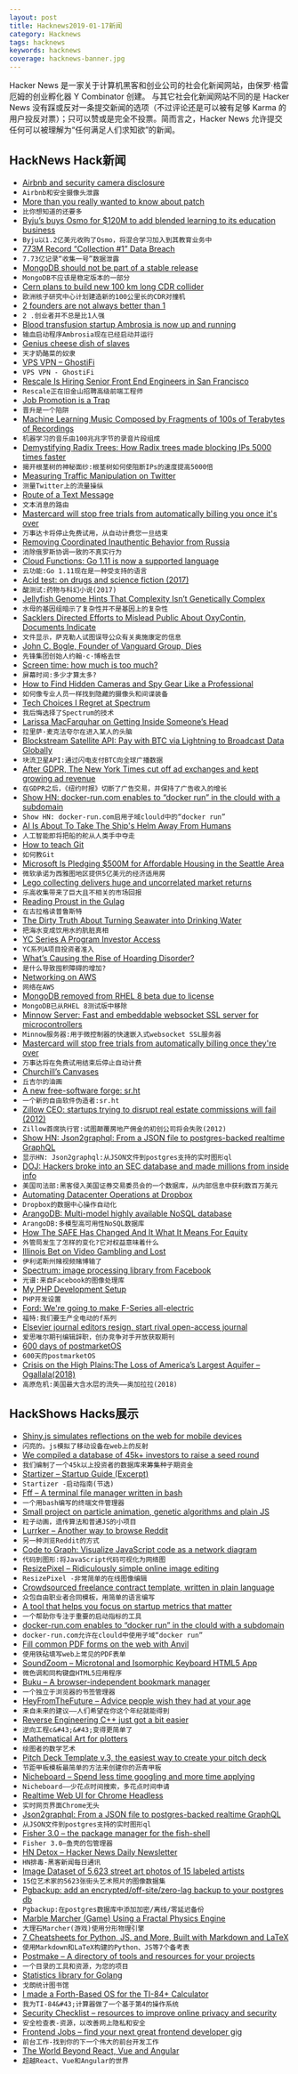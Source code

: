 ```yaml
---
layout: post
title: Hacknews2019-01-17新闻
category: Hacknews
tags: hacknews
keywords: hacknews
coverage: hacknews-banner.jpg
---
```


Hacker News 是一家关于计算机黑客和创业公司的社会化新闻网站，由保罗·格雷厄姆的创业孵化器 Y Combinator 创建。
与其它社会化新闻网站不同的是 Hacker News 没有踩或反对一条提交新闻的选项（不过评论还是可以被有足够 Karma 的用户投反对票）；只可以赞或是完全不投票。简而言之，Hacker News 允许提交任何可以被理解为“任何满足人们求知欲”的新闻。

## HackNews Hack新闻


- [Airbnb and security camera disclosure](http://jeffreybigham.com/blog/2019/who-is-watching-you-in-your-airbnb.html)
- `Airbnb和安全摄像头泄露`
- [More than you really wanted to know about patch](http://lists.landley.net/pipermail/toybox-landley.net/2019-January/010049.html)
- `比你想知道的还要多`
- [ Byju’s buys Osmo for $120M to add blended learning to its education business](https://techcrunch.com/2019/01/16/byjus-buys-osmo-for-120m/)
- `Byju以1.2亿美元收购了Osmo，将混合学习加入到其教育业务中`
- [773M Record “Collection #1” Data Breach](https://www.troyhunt.com/the-773-million-record-collection-1-data-reach/)
- `7.73亿记录“收集一号”数据泄露`
- [MongoDB should not be part of a stable release](https://bugs.debian.org/cgi-bin/bugreport.cgi?bug=916107)
- `MongoDB不应该是稳定版本的一部分`
- [Cern plans to build new 100 km long CDR collider](https://home.cern/news/press-release/accelerators/international-collaboration-publishes-concept-design-post-lhc)
- `欧洲核子研究中心计划建造新的100公里长的CDR对撞机`
- [2 founders are not always better than 1](http://mitsloan.mit.edu/ideas-made-to-matter/2-founders-are-not-always-better-1)
- `2 .创业者并不总是比1人强`
- [Blood transfusion startup Ambrosia is now up and running](https://www.businessinsider.com/young-blood-transfusions-open-accepting-paypal-payments-cities-ambrosia-2019-1)
- `输血启动程序Ambrosia现在已经启动并运行`
- [Genius cheese dish of slaves](http://www.bbc.com/travel/gallery/20190115-a-melting-pot-made-of-cheese)
- `天才奶酪菜的奴隶`
- [VPS VPN – GhostiFi](https://ghostifi.net)
- `VPS VPN - GhostiFi`
- [Rescale Is Hiring Senior Front End Engineers in San Francisco](https://jobs.lever.co/rescale/db57778b-268d-473d-9edf-111fb843265a?lever-origin=applied&amp;lever-source%5B%5D=Hacker%20News)
- `Rescale正在旧金山招聘高级前端工程师`
- [Job Promotion is a Trap](https://sizovs.net/2019/01/13/job-promotion-is-a-trap/)
- `晋升是一个陷阱`
- [Machine Learning Music Composed by Fragments of 100s of Terabytes of Recordings](https://nwn.blogs.com/nwn/2019/01/wdch-dreams-robert-thomas-la-phil.html)
- `机器学习的音乐由100兆兆字节的录音片段组成`
- [Demystifying Radix Trees: How Radix trees made blocking IPs 5000 times faster](https://blog.sqreen.io/demystifying-radix-trees/)
- `揭开根茎树的神秘面纱:根茎树如何使阻断IPs的速度提高5000倍`
- [Measuring Traffic Manipulation on Twitter](https://comprop.oii.ox.ac.uk/research/working-papers/twitter-traffic-manipulation/)
- `测量Twitter上的流量操纵`
- [Route of a Text Message](https://scottbot.net/the-route-of-a-text-message/)
- `文本消息的路由`
- [Mastercard will stop free trials from automatically billing you once it&#39;s over](https://www.theverge.com/2019/1/16/18185468/mastercard-free-trials-stop-automatic-billing-new-policy-rule)
- `万事达卡将停止免费试用，从自动计费您一旦结束`
- [Removing Coordinated Inauthentic Behavior from Russia](https://newsroom.fb.com/news/2019/01/removing-cib-from-russia/)
- `消除俄罗斯协调一致的不真实行为`
- [Cloud Functions: Go 1.11 is now a supported language](https://cloud.google.com/blog/products/application-development/cloud-functions-go-1-11-is-now-a-supported-language)
- `云功能:Go 1.11现在是一种受支持的语言`
- [Acid test: on drugs and science fiction (2017)](https://nevalalee.wordpress.com/2017/04/27/the-acid-test/)
- `酸测试:药物与科幻小说(2017)`
- [Jellyfish Genome Hints That Complexity Isn’t Genetically Complex](http://nautil.us/blog/jellyfish-genome-hints-that-complexity-isnt-genetically-complex)
- `水母的基因组暗示了复杂性并不是基因上的复杂性`
- [Sacklers Directed Efforts to Mislead Public About OxyContin, Documents Indicate](https://www.nytimes.com/2019/01/15/health/sacklers-purdue-oxycontin-opioids.html)
- `文件显示，萨克勒人试图误导公众有关奥施康定的信息`
- [John C. Bogle, Founder of Vanguard Group, Dies](https://www.wsj.com/articles/john-c-bogle-founder-of-vanguard-group-dies-11547677745)
- `先锋集团创始人约翰·c·博格去世`
- [Screen time: how much is too much?](https://www.nature.com/articles/d41586-019-00137-6)
- `屏幕时间:多少才算太多?`
- [How to Find Hidden Cameras and Spy Gear Like a Professional](https://www.senteltechsecurity.com/blog/post/how-to-find-hidden-cameras/)
- `如何像专业人员一样找到隐藏的摄像头和间谍装备`
- [Tech Choices I Regret at Spectrum](https://mxstbr.com/thoughts/tech-choice-regrets-at-spectrum/)
- `我后悔选择了Spectrum的技术`
- [Larissa MacFarquhar on Getting Inside Someone’s Head](https://medium.com/conversations-with-tyler/tyler-cowen-larissa-macfarquhar-writing-altruism-e4767f7bb78d)
- `拉里萨·麦克法夸尔在进入某人的头脑`
- [Blockstream Satellite API: Pay with BTC via Lightning to Broadcast Data Globally](https://blockstream.com/2019/01/16/satellite_api_beta_live/)
- `块流卫星API:通过闪电支付BTC向全球广播数据`
- [After GDPR, The New York Times cut off ad exchanges and kept growing ad revenue](https://digiday.com/media/new-york-times-gdpr-cut-off-ad-exchanges-europe-ad-revenue/)
- `在GDPR之后，《纽约时报》切断了广告交易，并保持了广告收入的增长`
- [Show HN: docker-run.com enables to “docker run” in the clould with a subdomain](https://docker-run.com)
- `Show HN: docker-run.com启用子域clould中的“docker run”`
- [AI Is About To Take The Ship&#39;s Helm Away From Humans](https://www.forbes.com/sites/jeremybogaisky/2019/01/14/ai-is-about-to-take-the-ships-helm-away-from-humans/)
- `人工智能即将把船的舵从人类手中夺走`
- [How to teach Git](https://rachelcarmena.github.io/2018/12/12/how-to-teach-git.html)
- `如何教Git`
- [Microsoft Is Pledging $500M for Affordable Housing in the Seattle Area](https://www.nytimes.com/2019/01/16/technology/microsoft-affordable-housing-seattle.html)
- `微软承诺为西雅图地区提供5亿美元的经济适用房`
- [Lego collecting delivers huge and uncorrelated market returns](https://www.bloomberg.com/news/articles/2019-01-17/lego-collecting-delivers-huge-and-uncorrelated-market-returns)
- `乐高收集带来了巨大且不相关的市场回报`
- [Reading Proust in the Gulag](https://www.nytimes.com/2019/01/16/books/review/ayten-tartici.html)
- `在古拉格读普鲁斯特`
- [The Dirty Truth About Turning Seawater into Drinking Water](https://earther.gizmodo.com/the-dirty-truth-about-turning-seawater-into-drinking-wa-1831768754)
- `把海水变成饮用水的肮脏真相`
- [YC Series A Program Investor Access](https://blog.ycombinator.com/yc-series-a-program-investor-access/)
- `YC系列A项目投资者准入`
- [What’s Causing the Rise of Hoarding Disorder?](https://daily.jstor.org/whats-causing-the-rise-of-hoarding-disorder/)
- `是什么导致囤积障碍的增加?`
- [Networking on AWS](https://grahamlyons.com/article/everything-you-need-to-know-about-networking-on-aws)
- `网络在AWS`
- [MongoDB removed from RHEL 8 beta due to license](https://access.redhat.com/documentation/en-us/red_hat_enterprise_linux/8-beta/html/8.0_beta_release_notes/new-features#web_servers_databases_dynamic_languages_2)
- `MongoDB已从RHEL 8测试版中移除`
- [Minnow Server: Fast and embeddable websocket SSL server for microcontrollers](https://github.com/RealTimeLogic/MinnowServer)
- `Minnow服务器:用于微控制器的快速嵌入式websocket SSL服务器`
- [Mastercard will stop free trials from automatically billing once they&#39;re over](https://newsroom.mastercard.com/2019/01/16/free-trials-without-the-hassle/)
- `万事达将在免费试用结束后停止自动计费`
- [Churchill’s Canvases](https://www.the-american-interest.com/2019/01/15/churchills-canvases/)
- `丘吉尔的油画`
- [A new free-software forge: sr.ht](https://lwn.net/Articles/775963/)
- `一个新的自由软件伪造者:sr.ht`
- [Zillow CEO: startups trying to disrupt real estate commissions will fail (2012)](https://www.geekwire.com/2012/zillow-ceo-spencer-rascoff-startups-disrupt-real-estate-commissions-doomed-fail/)
- `Zillow首席执行官:试图颠覆房地产佣金的初创公司将会失败(2012)`
- [Show HN: Json2graphql: From a JSON file to postgres-backed realtime GraphQL](https://github.com/hasura/graphql-engine/tree/master/community/tools/json2graphql)
- `显示HN: Json2graphql:从JSON文件到postgres支持的实时图形ql`
- [DOJ: Hackers broke into an SEC database and made millions from inside info](https://www.cnbc.com/2019/01/15/international-stock-trading-scheme-hacked-into-sec-database-justice-dept-says.html)
- `美国司法部:黑客侵入美国证券交易委员会的一个数据库，从内部信息中获利数百万美元`
- [Automating Datacenter Operations at Dropbox](https://blogs.dropbox.com/tech/2019/01/automating-datacenter-operations-at-dropbox/)
- `Dropbox的数据中心操作自动化`
- [ArangoDB: Multi-model highly available NoSQL database](https://www.arangodb.com/)
- `ArangoDB:多模型高可用性NoSQL数据库`
- [How The SAFE Has Changed And It What It Means For Equity](https://www.forbes.com/sites/forbesnycouncil/2019/01/16/how-the-safe-has-changed-and-it-what-it-means-for-your-companys-equity/)
- `外管局发生了怎样的变化?它对权益意味着什么`
- [Illinois Bet on Video Gambling and Lost](https://features.propublica.org/the-bad-bet/how-illinois-bet-on-video-gambling-and-lost/)
- `伊利诺斯州赌视频赌博输了`
- [Spectrum: image processing library from Facebook](https://libspectrum.io)
- `光谱:来自Facebook的图像处理库`
- [My PHP Development Setup](https://johnmackenzie.co.uk/post/my-modern-php-development-setup/)
- `PHP开发设置`
- [Ford: We&#39;re going to make F-Series all-electric](https://www.freep.com/story/money/cars/2019/01/16/ford-f-150-electric-pickup-truck/2595515002/)
- `福特:我们要生产全电动的f系列`
- [Elsevier journal editors resign, start rival open-access journal](https://www.insidehighered.com/news/2019/01/14/elsevier-journal-editors-resign-start-rival-open-access-journal)
- `爱思唯尔期刊编辑辞职，创办竞争对手开放获取期刊`
- [600 days of postmarketOS](https://postmarketos.org/blog/2019/01/16/600-days-of-postmarketOS/)
- `600天的postmarketOS`
- [Crisis on the High Plains:The Loss of America’s Largest Aquifer – Ogallala(2018)](http://duwaterlawreview.com/crisis-on-the-high-plains-the-loss-of-americas-largest-aquifer-the-ogallala/)
- `高原危机:美国最大含水层的流失——奥加拉拉(2018)`


## HackShows Hacks展示

- [ Shiny.js simulates reflections on the web for mobile devices](https://github.com/rikschennink/shiny)
- `闪亮的。js模拟了移动设备在web上的反射`
- [ We compiled a database of 45k&#43; investors to raise a seed round](https://news.ycombinator.com/item?id=18911625)
- `我们编制了一个45k以上投资者的数据库来筹集种子期资金`
- [ Startizer – Startup Guide (Excerpt)](https://startizer.com/#)
- `Startizer -启动指南(节选)`
- [ Fff – A terminal file manager written in bash](https://github.com/dylanaraps/fff/#)
- `一个用bash编写的终端文件管理器`
- [ Small project on particle animation, genetic algorithms and plain JS](https://github.com/dg92/ant_sugar)
- `粒子动画，遗传算法和普通JS的小项目`
- [ Lurrker – Another way to browse Reddit](https://lurrker.com)
- `另一种浏览Reddit的方式`
- [ Code to Graph: Visualize JavaScript code as a network diagram](https://crubier.github.io/code-to-graph/)
- `代码到图形:将JavaScript代码可视化为网络图`
- [ ResizePixel – Ridiculously simple online image editing](https://www.resizepixel.com)
- `ResizePixel -非常简单的在线图像编辑`
- [ Crowdsourced freelance contract template, written in plain language](https://plainfreelancecontract.com/)
- `众包自由职业者合同模板，用简单的语言编写`
- [ A tool that helps you focus on startup metrics that matter](https://unubo.com/views)
- `一个帮助你专注于重要的启动指标的工具`
- [ docker-run.com enables to “docker run” in the clould with a subdomain](https://docker-run.com)
- `docker-run.com允许在clould中使用子域“docker run”`
- [ Fill common PDF forms on the web with Anvil](https://www.useanvil.com/free-forms/)
- `使用铁砧填写web上常见的PDF表单`
- [ SoundZoom – Microtonal and Isomorphic Keyboard HTML5 App](http://www.dodeka.info/microtonal-isomorphic-keyboard-app/)
- `微色调和同构键盘HTML5应用程序`
- [ Buku – A browser-independent bookmark manager](https://github.com/jarun/Buku)
- `一个独立于浏览器的书签管理器`
- [ HeyFromTheFuture – Advice people wish they had at your age](https://heyfromthefuture.com/age/)
- `来自未来的建议——人们希望在你这个年纪就能得到`
- [ Reverse Engineering C&#43;&#43; just got a bit easier](https://github.com/0xgalz/Virtuailor)
- `逆向工程c&#43;&#43;变得更简单了`
- [ Mathematical Art for plotters](https://codepen.io/msurguy/full/BvOpgZ)
- `绘图者的数学艺术`
- [ Pitch Deck Template v.3, the easiest way to create your pitch deck](https://basetemplates.com/pitch-deck-template)
- `节距甲板模板最简单的方法来创建你的沥青甲板`
- [ Nicheboard – Spend less time googling and more time applying](https://nicheboard.co)
- `Nicheboard——少花点时间搜索，多花点时间申请`
- [ Realtime Web UI for Chrome Headless](https://deepstream.live/?hn)
- `实时网页界面Chrome无头`
- [ Json2graphql: From a JSON file to postgres-backed realtime GraphQL](https://github.com/hasura/graphql-engine/tree/master/community/tools/json2graphql)
- `从JSON文件到postgres支持的实时图形ql`
- [ Fisher 3.0 – the package manager for the fish-shell](https://github.com/jorgebucaran/fisher/releases/tag/3.0.0)
- `Fisher 3.0—鱼壳的包管理器`
- [ HN Detox – Hacker News Daily Newsletter](http://hndetox.com/v2)
- `HN排毒-黑客新闻每日通讯`
- [ Image Dataset of 5,623 street art photos of 15 labeled artists](https://www.floydhub.com/rememberlenny/datasets/street-art-photos-with-15-artists-sap15a)
- `15位艺术家的5623张街头艺术照片的图像数据集`
- [ Pgbackup: add an encrypted/off-site/zero-lag backup to your postgres db](https://pgbackup.com/?2019)
- `Pgbackup:在postgres数据库中添加加密/离线/零延迟备份`
- [ Marble Marcher (Game) Using a Fractal Physics Engine](https://github.com/HackerPoet/MarbleMarcher)
- `大理石Marcher(游戏)使用分形物理引擎`
- [ 7 Cheatsheets for Python, JS, and More, Built with Markdown and LaTeX](https://github.com/kickstartcoding/cheatsheets)
- `使用Markdown和LaTeX构建的Python、JS等7个备考表`
- [ Postmake – A directory of tools and resources for your projects](https://postmake.io)
- `一个目录的工具和资源，为您的项目`
- [ Statistics library for Golang](https://github.com/montanaflynn/stats)
- `戈朗统计图书馆`
- [ I made a Forth-Based OS for the TI-84&#43; Calculator](https://news.ycombinator.com/item?id=18910694)
- `我为TI-84&#43;计算器做了一个基于第4的操作系统`
- [ Security Checklist – resources to improve online privacy and security](https://securitycheckli.st/)
- `安全检查表-资源，以改善网上隐私和安全`
- [ Frontend Jobs – find your next great frontend developer gig](https://frontendjobs.tech/?)
- `前台工作-找到你的下一个伟大的前台开发工作`
- [ The World Beyond React, Vue and Angular](https://areknawo.com/the-world-beyond-react-vue-angular)
- `超越React、Vue和Angular的世界`


